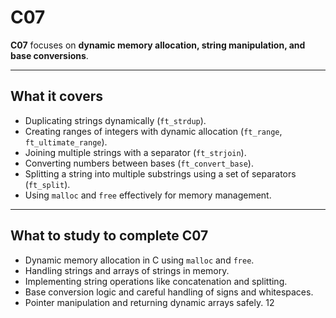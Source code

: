 # C07

**C07** focuses on **dynamic memory allocation, string manipulation, and base conversions**.

---

## What it covers

- Duplicating strings dynamically (`ft_strdup`).  
- Creating ranges of integers with dynamic allocation (`ft_range`, `ft_ultimate_range`).  
- Joining multiple strings with a separator (`ft_strjoin`).  
- Converting numbers between bases (`ft_convert_base`).  
- Splitting a string into multiple substrings using a set of separators (`ft_split`).  
- Using `malloc` and `free` effectively for memory management.  

---

## What to study to complete C07

- Dynamic memory allocation in C using `malloc` and `free`.  
- Handling strings and arrays of strings in memory.  
- Implementing string operations like concatenation and splitting.  
- Base conversion logic and careful handling of signs and whitespaces.  
- Pointer manipulation and returning dynamic arrays safely. 12

